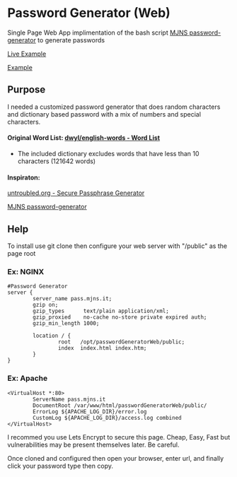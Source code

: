 # Password Generator (Web)
Single Page Web App implimentation of the bash script [MJNS password-generator](https://github.com/mjnshosting/password-generator) to generate passwords


[Live Example](http://pass.mjns.it)

[Example](pass-mjns-live.png)

## Purpose
I needed a customized password generator that does random characters and dictionary based password with a mix of numbers and special characters.
 
#### Original Word List: [dwyl/english-words - Word List ](https://github.com/dwyl/english-words)
* The included dictionary excludes words that have less than 10 characters (121642 words)
#### Inspiraton: 
[untroubled.org - Secure Passphrase Generator](https://untroubled.org/pwgen/ppgen.cgi) 

[MJNS password-generator](https://github.com/mjnshosting/password-generator)

## Help
To install use git clone then configure your web server with "<install dir>/public" as the page root
### Ex: NGINX
```
#Password Generator
server {
        server_name pass.mjns.it;
        gzip on;
        gzip_types      text/plain application/xml;
        gzip_proxied    no-cache no-store private expired auth;
        gzip_min_length 1000;

        location / {
                root   /opt/passwordGeneratorWeb/public;
                index  index.html index.htm;
        }
}
```
### Ex: Apache
```
<VirtualHost *:80>
        ServerName pass.mjns.it
        DocumentRoot /var/www/html/passwordGeneratorWeb/public/
        ErrorLog ${APACHE_LOG_DIR}/error.log
        CustomLog ${APACHE_LOG_DIR}/access.log combined
</VirtualHost>
```
I recommed you use Lets Encrypt to secure this page. Cheap, Easy, Fast but vulnerabilities may be present themselves later. Be careful.

Once cloned and configured then open your browser, enter url, and finally click your password type then copy.
